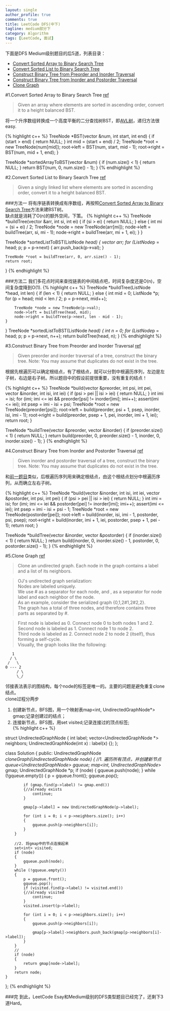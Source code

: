 ```yaml
---
layout: single
author_profile: true
comments: true
title: LeetCode DFS(中下)
tagline: medium部分下
category: Algorithm
tags: [LeetCode, 面试]
---
```

下面是DFS Medium级别题目的后5道，列表目录：  

* [Convert Sorted Array to Binary Search Tree](#ch1)
* [Convert Sorted List to Binary Search Tree](#ch2)
* [Construct Binary Tree from Preorder and Inorder Traversal](#ch3) 
* [Construct Binary Tree from Inorder and Postorder Traversal](#ch4)
* [Clone Graph](#ch5)

#1.Convert Sorted Array to Binary Search Tree
[ref](https://oj.leetcode.com/problems/convert-sorted-array-to-binary-search-tree/)
<a name="ch1"></a>

> Given an array where elements are sorted in ascending order, convert it to a height balanced BST.

将一个升序数组转换成一个高度平衡的二分查找树BST，即[AVL树](http://zh.wikipedia.org/wiki/AVL%E6%A0%91)，递归方法很easy.

{% highlight c++ %}
TreeNode *BST(vector<int> &num, int start, int end)
{
	if (start > end)
	{
		return NULL;
	}
	int mid = (start + end) / 2;
	TreeNode *root = new TreeNode(num[mid]);
	root->left = BST(num, start, mid - 1);
	root->right = BST(num, mid + 1, end);
}

TreeNode *sortedArrayToBST(vector<int> &num)
{
	if (num.size() < 1)
	{
		return NULL;
	}
	return BST(num, 0, num.size() - 1);
}
{% endhighlight %}

#2.Convert Sorted List to Binary Search Tree
[ref](https://oj.leetcode.com/problems/convert-sorted-list-to-binary-search-tree/)
<a name="ch2"></a>
> Given a singly linked list where elements are sorted in ascending order, convert it to a height balanced BST.

###方法一
将有序链表转换成有序数组，再按照[Convert Sorted Array to Binary Search Tree](#ch1)方法来建BST树。  
缺点就是消耗了O(n)的额外空间，下策。
{% highlight c++  %}
TreeNode *buildTree(vector<int> &arr, int si, int ei)
{
	if (si > ei)
	{
		return NULL;
	}
	else
	{
		int mi = (si + ei) / 2;
		TreeNode *node = new TreeNode(arr[mi]);
		node->left = buildTree(arr, si, mi - 1);
		node->right = buildTree(arr, mi + 1, ei);
	}
}

TreeNode *sortedListToBST(ListNode *head)
{
	vector<int> arr;
	for (ListNode*p = head; p; p = p->next)
	{
		arr.push_back(p->val);
	}

	TreeNode *root = buildTree(arr, 0, arr.size() - 1);
	return root;
}
{% endhighlight %}

###方法二
我们多花点时间来查找链表的中间结点吧，时间复杂度还是O(n)，空间复杂度降到O(1). 
{% highlight c++  %}
TreeNode *buildTree(ListNode *head, int len)
{
	if (len < 1)
	{
		return NULL;
	}
	else
	{
		int mid = 0;
		ListNode *p;
		for (p = head; mid < len / 2; p = p->next, mid++);

		TreeNode *node = new TreeNode(p->val);
		node->left = buildTree(head, mid);
		node->right = buildTree(p->next, len - mid - 1);
	}
}
TreeNode *sortedListToBST(ListNode *head)
{
	int n = 0;
	for (ListNode*p = head; p; p = p->next, n++);
	return buildTree(head, n);
}
{% endhighlight %}

#3.Construct Binary Tree from Preorder and Inorder Traversal
[ref](https://oj.leetcode.com/problems/construct-binary-tree-from-preorder-and-inorder-traversal/)
<a name="ch3"></a>
> Given preorder and inorder traversal of a tree, construct the binary tree.
  Note:
  You may assume that duplicates do not exist in the tree.

根据先根遍历可以确定根结点，有了根结点，就可以分割中根遍历序列，左边是左子树，右边是右子树。所以题目中的假设前提很重要，没有重复的结点！

{% highlight c++  %}
TreeNode *build(vector<int> &preorder, int psi, int pei,
	vector<int> &inorder, int isi, int iei)
{
	if (psi > pei || isi > iei)
	{
		return NULL;
	}
	int imi = isi;
	for (imi; imi <= iei && preorder[psi] != inorder[imi]; imi++);
	assert(imi <= iei);
	int psep = imi - isi + psi;
	TreeNode *root = new TreeNode(preorder[psi]);
	root->left = build(preorder, psi + 1, psep, inorder, isi, imi - 1);
	root->right = build(preorder, psep + 1, pei, inorder, imi + 1, iei);
	return root;
}

TreeNode *buildTree(vector<int> &preorder, vector<int> &inorder)
{
	if (preorder.size() < 1)
	{
		return NULL;
	}
	return build(preorder, 0, preorder.size() - 1, inorder, 0, inorder.size() - 1);
}
{% endhighlight %}

#4.Construct Binary Tree from Inorder and Postorder Traversal
[ref](https://oj.leetcode.com/problems/construct-binary-tree-from-inorder-and-postorder-traversal/)
<a name="ch4"></a>

> Given inorder and postorder traversal of a tree, construct the binary tree.
  Note:
  You may assume that duplicates do not exist in the tree.

和[前一题目](#ch3)类似，后根遍历序列用来确定根结点，由这个根结点划分中根遍历序列，从而确立左右子树。  

{% highlight c++  %}
 TreeNode *build(vector<int> &inorder, int isi, int iei,
	vector<int> &postorder, int psi, int pei)
{
	if (psi > pei || isi > iei)
	{
		return NULL;
	}
	int imi = isi;
	for (imi; imi <= iei && postorder[pei] != inorder[imi]; imi++);
	assert(imi <= iei);
	int psep = imi - isi + psi - 1;
	TreeNode *root = new TreeNode(postorder[pei]);
	root->left = build(inorder, isi, imi - 1, postorder, psi, psep);
	root->right = build(inorder, imi + 1, iei, postorder, psep + 1, pei - 1);
	return root;
}


TreeNode *buildTree(vector<int> &inorder, vector<int> &postorder)
{
	if (inorder.size() < 1)
	{
		return NULL;
	}
	return build(inorder, 0, inorder.size() - 1, postorder, 0, postorder.size() - 1);
}
{% endhighlight %}

#5.Clone Graph
[ref](https://oj.leetcode.com/problems/clone-graph/)
<a name="ch5"></a>

> Clone an undirected graph. Each node in the graph contains a label and a list of its neighbors.  

> OJ's undirected graph serialization:  
  Nodes are labeled uniquely.  
  We use # as a separator for each node, and , as a separator for node label and each neighbor of the node.  
  As an example, consider the serialized graph {0,1,2#1,2#2,2}.  
  The graph has a total of three nodes, and therefore contains three parts as separated by #.  
  
> First node is labeled as 0. Connect node 0 to both nodes 1 and 2.  
  Second node is labeled as 1. Connect node 1 to node 2.  
  Third node is labeled as 2. Connect node 2 to node 2 (itself), thus forming a self-cycle.  
  Visually, the graph looks like the following:  
  
       1
      / \
     /   \
    0 --- 2
         / \
         \_/

邻接表法表示的图结构，每个node的标签是唯一的。主要的问题是避免重复clone结点。  
clone过程分两步  

1. 创建新节点，BFS图，用一个映射表map<int, UndirectedGraphNode*> gmap;记录创建过的结点；  
2. 连接新节点，BFS图，用set<int> visited;记录连接过的顶点标签;  
{% highlight c++  %}

struct UndirectedGraphNode {
	int label;
	vector<UndirectedGraphNode *> neighbors;
	UndirectedGraphNode(int x) : label(x) {};
};


class Solution {
public:
	UndirectedGraphNode *cloneGraph(UndirectedGraphNode *node) {
		//1. 遍历所有顶点，并创建新节点
		queue<UndirectedGraphNode*> gqueue;
		map<int, UndirectedGraphNode*> gmap;
		UndirectedGraphNode *p;
		if (node)
		{
			gqueue.push(node);
		}
		while (!gqueue.empty())
		{
			p = gqueue.front();
			gqueue.pop();

			if (gmap.find(p->label) != gmap.end())
			{//already exists
				continue;
			}

			gmap[p->label] = new UndirectedGraphNode(p->label);

			for (int i = 0; i < p->neighbors.size(); i++)
			{
				gqueue.push(p->neighbors[i]);
			}
		}
		
		//2. 将gmap中的节点连接起来
		set<int> visited;
		if (node)
		{
			gqueue.push(node);
		}
		while (!gqueue.empty())
		{
			p = gqueue.front();
			gqueue.pop();
			if (visited.find(p->label) != visited.end())
			{//already visited
				continue;
			}
			visited.insert(p->label);

			for (int i = 0; i < p->neighbors.size(); i++)
			{
				gqueue.push(p->neighbors[i]);
				
				gmap[p->label]->neighbors.push_back(gmap[p->neighbors[i]->label]);
			}
		}
		//
		if (node)
		{
			return gmap[node->label];
		}
		return node;
	}
}; 
{% endhighlight %}

###完
到此，LeetCode Esay和Medium级别的DFS类型题目已经完了，还剩下3道Hard。
